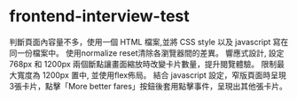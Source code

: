 # frontend-interview-test

判斷頁面內容量不多，使用一個 HTML 檔案,並將 CSS style 以及 javascript 寫在同一份檔案中。
使用normalize reset清除各瀏覽器間的差異。
響應式設計, 設定 768px 和 1200px 兩個斷點讓畫面縮放時改變卡片數量，提升閱覽體驗。
限制最大寬度為 1200px 置中, 並使用flex佈局。
結合 javascript 設定，窄版頁面時呈現3張卡片，點擊「More better fares」按鈕後套用點擊事件，呈現出其他張卡片。

